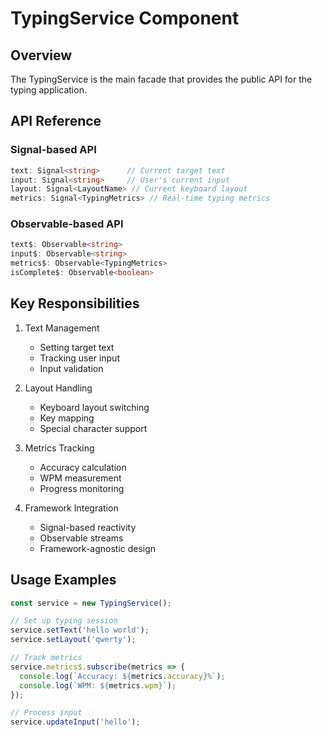 # TypingService Component

## Overview

The TypingService is the main facade that provides the public API for the typing application.

## API Reference

### Signal-based API

```typescript
text: Signal<string>      // Current target text
input: Signal<string>     // User's current input
layout: Signal<LayoutName> // Current keyboard layout
metrics: Signal<TypingMetrics> // Real-time typing metrics
```

### Observable-based API

```typescript
text$: Observable<string>
input$: Observable<string>
metrics$: Observable<TypingMetrics>
isComplete$: Observable<boolean>
```

## Key Responsibilities

1. Text Management
   - Setting target text
   - Tracking user input
   - Input validation

2. Layout Handling
   - Keyboard layout switching
   - Key mapping
   - Special character support

3. Metrics Tracking
   - Accuracy calculation
   - WPM measurement
   - Progress monitoring

4. Framework Integration
   - Signal-based reactivity
   - Observable streams
   - Framework-agnostic design

## Usage Examples

```typescript
const service = new TypingService();

// Set up typing session
service.setText('hello world');
service.setLayout('qwerty');

// Track metrics
service.metrics$.subscribe(metrics => {
  console.log(`Accuracy: ${metrics.accuracy}%`);
  console.log(`WPM: ${metrics.wpm}`);
});

// Process input
service.updateInput('hello');
```